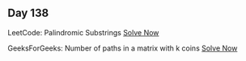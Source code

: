 ## Day 138

LeetCode: Palindromic Substrings 
[Solve Now](https://leetcode.com/problems/palindromic-substrings/description/)

GeeksForGeeks: Number of paths in a matrix with k coins 
[Solve Now](https://www.geeksforgeeks.org/problems/number-of-paths-in-a-matrix-with-k-coins2728/1)